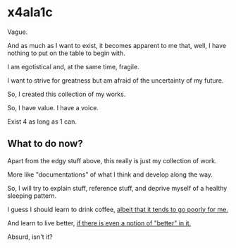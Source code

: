 # x4ala1c

Vague.

And as much as I want to exist, it becomes apparent to me that, well, I have nothing to put on the table to begin with.

I am egotistical and, at the same time, fragile.

I want to strive for greatness but am afraid of the uncertainty of my future.

So, I created this collection of my works.

So, I have value. I have a voice.

Exist 4 as long as 1 can.

## What to do now?

Apart from the edgy stuff above, this really is just my collection of work.

More like "documentations" of what I think and develop along the way.

So, I will try to explain stuff, reference stuff, and deprive myself of a healthy sleeping pattern.

I guess I should learn to drink coffee, [albeit that it tends to go poorly for me.](https://coffeeaffection.com/why-does-coffee-make-you-pee/)

And learn to live better, [if there is even a notion of "better" in it.](https://en.wikipedia.org/wiki/Moral_nihilism)

Absurd, isn't it?
